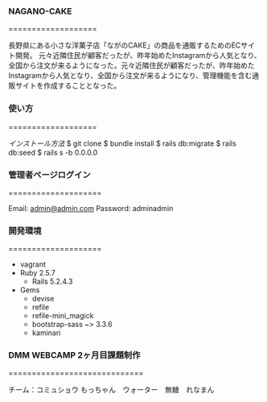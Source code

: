 ### NAGANO-CAKE
===================

長野県にある小さな洋菓子店「ながのCAKE」の商品を通販するためのECサイト開発。
元々近隣住⺠が顧客だったが、昨年始めたInstagramから⼈気となり、全国から注⽂が来るようになった。元々近隣住⺠が顧客だったが、昨年始めたInstagramから⼈気となり、全国から注⽂が来るようになり、管理機能を含む通販サイトを作成することとなった。

### 使い方
===================

_インストール方法_
   $ git clone
   $ bundle install
   $ rails db:migrate
   $ rails db:seed
   $ rails s -b 0.0.0.0

### 管理者ページログイン
====================

   Email: admin@admin.com
   Password: adminadmin

### 開発環境
====================

- vagrant
- Ruby 2.5.7
   - Rails 5.2.4.3
- Gems
   - devise
   - refile
   - refile-mini_magick
   - bootstrap-sass ~> 3.3.6
   - kaminari

### DMM WEBCAMP 2ヶ月目課題制作
=============================

チーム：コミュショウ
もっちゃん　ウォーター　無糖　れなまん
